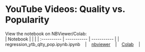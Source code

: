 # YouTube Videos: Quality vs. Popularity

View the notebook on NBViewer/Colab:  
| Notebook      |  |  |
| :---------- | ----------- | ----------- |
| regression_ytb_qlty_pop.ipynb.ipynb &nbsp;&nbsp; | &nbsp;&nbsp; [nbviewer](https://nbviewer.jupyter.org/github/yintrigue/portfolio-ds/blob/master/st_youtube/src/regression_ytb_qlty_pop.ipynb) &nbsp;&nbsp; | &nbsp;&nbsp; [Colab](https://colab.research.google.com/github/yintrigue/portfolio-ds/blob/master/st_youtube/src/regression_ytb_qlty_pop.ipynb) &nbsp;&nbsp; |

